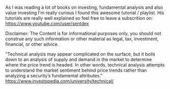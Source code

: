 As I was reading a lot of books on investing, fundamental analysis and also value investing 
I'm really curious I found this awesome tutorial / playlist. His tutorials are really 
well explained so feel free to leave a subscrition on: 
https://www.youtube.com/user/sentdex

Disclaimer: The Content is for informational purposes only, you should not construe any 
such information or other material as legal, tax, investment, financial, or other advice.

"Technical analysis may appear complicated on the surface, but it boils down to an analysis 
of supply and demand in the market to determine where the price trend is headed. 
In other words, technical analysis attempts to understand the market sentiment behind price 
trends rather than analyzing a security’s fundamental attributes."
https://www.investopedia.com/university/technical/
